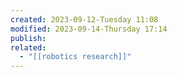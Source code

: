 ```yaml
---
created: 2023-09-12-Tuesday 11:08
modified: 2023-09-14-Thursday 17:14
publish: 
related:
  - "[[robotics research]]"
---
```



